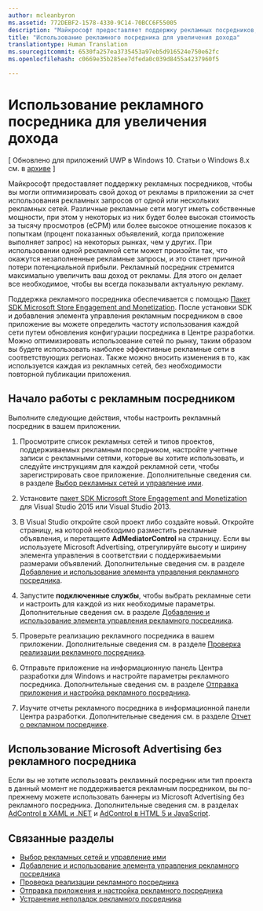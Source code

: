 ```yaml
---
author: mcleanbyron
ms.assetid: 772DEBF2-1578-4330-9C14-70BCC6F55005
description: "Майкрософт предоставляет поддержку рекламных посредников, чтобы вы могли оптимизировать свой доход от рекламы в приложении за счет использования рекламных запросов от одной или нескольких рекламных сетей."
title: "Использование рекламного посредника для увеличения дохода"
translationtype: Human Translation
ms.sourcegitcommit: 6530fa257ea3735453a97eb5d916524e750e62fc
ms.openlocfilehash: c0669e35b285ee7dfeda0c039d8455a4237960f5

---
```


#  Использование рекламного посредника для увеличения дохода


\[ Обновлено для приложений UWP в Windows 10. Статьи о Windows 8.x см. в [архиве](http://go.microsoft.com/fwlink/p/?linkid=619132) \]

Майкрософт предоставляет поддержку рекламных посредников, чтобы вы могли оптимизировать свой доход от рекламы в приложении за счет использования рекламных запросов от одной или нескольких рекламных сетей. Различные рекламные сети могут иметь собственные мощности, при этом у некоторых из них будет более высокая стоимость за тысячу просмотров (eCPM) или более высокое отношение показов к попыткам (процент показанных объявлений, когда приложение выполняет запрос) на некоторых рынках, чем у других. При использовании одной рекламной сети может произойти так, что окажутся незаполненные рекламные запросы, и это станет причиной потери потенциальной прибыли. Рекламный посредник стремится максимально увеличить ваш доход от рекламы. Для этого он делает все необходимое, чтобы вы всегда показывали актуальную рекламу.

Поддержка рекламного посредника обеспечивается с помощью [Пакет SDK Microsoft Store Engagement and Monetization](http://aka.ms/store-em-sdk). После установки SDK и добавления элемента управления рекламным посредником в свое приложение вы можете определить частоту использования каждой сети путем обновления конфигурации посредника в Центре разработки. Можно оптимизировать использование сетей по рынку, таким образом вы будете использовать наиболее эффективные рекламные сети в соответствующих регионах. Также можно вносить изменения в то, как используется каждая из рекламных сетей, без необходимости повторной публикации приложения.

## Начало работы с рекламным посредником


Выполните следующие действия, чтобы настроить рекламный посредник в вашем приложении.

1.  Просмотрите список рекламных сетей и типов проектов, поддерживаемых рекламным посредником, настройте учетные записи с рекламными сетями, которые вы хотите использовать, и следуйте инструкциям для каждой рекламной сети, чтобы зарегистрировать свое приложение. Дополнительные сведения см. в разделе [Выбор рекламных сетей и управление ими](select-and-manage-your-ad-networks.md).

2.  Установите [пакет SDK Microsoft Store Engagement and Monetization](http://aka.ms/store-em-sdk) для Visual Studio 2015 или Visual Studio 2013.

3.  В Visual Studio откройте свой проект либо создайте новый. Откройте страницу, на которой необходимо разместить рекламные объявления, и перетащите **AdMediatorControl** на страницу. Если вы используете Microsoft Advertising, отрегулируйте высоту и ширину элемента управления в соответствии с поддерживаемыми размерами объявлений. Дополнительные сведения см. в разделе [Добавление и использование элемента управления рекламного посредника](add-and-use-the-ad-mediator-control.md).

4.  Запустите **подключенные службы**, чтобы выбрать рекламные сети и настроить для каждой из них необходимые параметры. Дополнительные сведения см. в разделе [Добавление и использование элемента управления рекламного посредника](add-and-use-the-ad-mediator-control.md).

5.  Проверьте реализацию рекламного посредника в вашем приложении. Дополнительные сведения см. в разделе [Проверка реализации рекламного посредника](test-your-ad-mediation-implementation.md).

6.  Отправьте приложение на информационную панель Центра разработки для Windows и настройте параметры рекламного посредника. Дополнительные сведения см. в разделе [Отправка приложения и настройка рекламного посредника](submit-your-app-and-configure-ad-mediation.md).

7.  Изучите отчеты рекламного посредника в информационной панели Центра разработки. Дополнительные сведения см. в разделе [Отчет о рекламном посреднике](https://msdn.microsoft.com/library/windows/apps/mt148521).

## Использование Microsoft Advertising без рекламного посредника


Если вы не хотите использовать рекламный посредник или тип проекта в данный момент не поддерживается рекламным посредником, вы по-прежнему можете использовать баннеры из Microsoft Advertising без рекламного посредника. Дополнительные сведения см. в разделах [AdControl в XAML и .NET](https://msdn.microsoft.com/library/mt313186.aspx) и [AdControl в HTML 5 и JavaScript](https://msdn.microsoft.com/library/mt313130.aspx).

## Связанные разделы

* [Выбор рекламных сетей и управление ими](select-and-manage-your-ad-networks.md)
* [Добавление и использование элемента управления рекламного посредника](add-and-use-the-ad-mediator-control.md)
* [Проверка реализации рекламного посредника](test-your-ad-mediation-implementation.md)
* [Отправка приложения и настройка рекламного посредника](submit-your-app-and-configure-ad-mediation.md)
* [Устранение неполадок рекламного посредника](troubleshoot-ad-mediation.md)
 

 



<!--HONumber=Jun16_HO4-->


